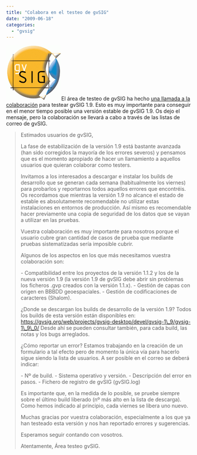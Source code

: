 ```yaml
---
title: "Colabora en el testeo de gvSIG"
date: "2009-06-18"
categories: 
  - "gvsig"
---
```


[![gvSIG](images/logo-gvsig_150_14.gif "gvSIG")](http://gvsig.org)El área de testeo de gvSIG ha hecho [una llamada a la colaboración](http://listserv.gva.es/pipermail/gvsig_usuarios/2009-June/009280.html) para testear gvSIG 1.9. Esto es muy importante para conseguir en el menor tiempo posible una versión estable de gvSIG 1.9. Os dejo el mensaje, pero la colaboración se llevará a cabo a través de las listas de correo de gvSIG.

> Estimados usuarios de gvSIG,
> 
> La fase de estabilización de la versión 1.9 está bastante avanzada (han sido corregidos la mayoría de los errores severos) y pensamos que es el momento apropiado de hacer un llamamiento a aquellos usuarios que quieran colaborar como testers.
> 
> Invitamos a los interesados a descargar e instalar los builds de desarrollo que se generan cada semana (habitualmente los viernes) para probarlos y reportarnos todos aquellos errores que encontréis. Os recordamos que mientras la versión 1.9 no alcance el estado de estable es absolutamente recomendable no utilizar estas instalaciones en entornos de producción. Así mismo es recomendable hacer previamente una copia de seguridad de los datos que se vayan a utilizar en las pruebas.
> 
> Vuestra colaboración es muy importante para nosotros porque el usuario cubre gran cantidad de casos de prueba que mediante pruebas sistematizadas sería imposible cubrir.
> 
> Algunos de los aspectos en los que más necesitamos vuestra colaboración son:
> 
> \- Compatibilidad entre los proyectos de la versión 1.1.2 y los de la nueva versión 1.9 (la versión 1.9 de gvSIG debe abrir sin problemas los ficheros .gvp creados con la versión 1.1.x). - Gestión de capas con origen en BBBDD geoespaciales. - Gestión de codificaciones de caracteres (Shalom).
> 
> ¿Donde se descargan los builds de desarrollo de la versión 1.9? Todos los builds de esta versión están disponibles en: https://gvsig.org/web/projects/gvsig-desktop/devel/gvsig-1\_9/gvsig-1\_9\_0/ Desde ahí se pueden consultar también, para cada build, las notas y los bugs arreglados.
> 
> ¿Cómo reportar un error? Estamos trabajando en la creación de un formulario a tal efecto pero de momento la única vía para hacerlo sigue siendo la lista de usuarios. A ser posible en el correo se deberá indicar:
> 
> \- Nº de build. - Sistema operativo y versión. - Descripción del error en pasos. - Fichero de registro de gvSIG (gvSIG.log)
> 
> Es importante que, en la medida de lo posible, se pruebe siempre sobre el último build liberado (nº más alto en la lista de descarga). Como hemos indicado al principio, cada viernes se libera uno nuevo.
> 
> Muchas gracias por vuestra colaboración, especialmente a los que ya han testeado esta versión y nos han reportado errores y sugerencias.
> 
> Esperamos seguir contando con vosotros.
> 
> Atentamente, Área testeo gvSIG.
